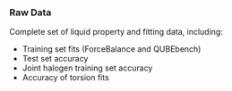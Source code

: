 ### Raw Data

Complete set of liquid property and fitting data, including:

* Training set fits (ForceBalance and QUBEbench)
* Test set accuracy
* Joint halogen training set accuracy
* Accuracy of torsion fits
